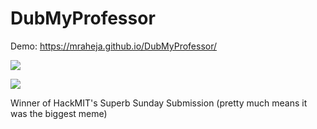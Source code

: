 # DubMyProfessor

Demo: https://mraheja.github.io/DubMyProfessor/

[![](http://img.youtube.com/vi/_86bVcIxdiA/0.jpg)](http://www.youtube.com/watch?v=_86bVcIxdiA "DubMyProffesor")

[![](http://img.youtube.com/vi/gQUJ7tixMdA/0.jpg)](https://www.youtube.com/watch?v=gQUJ7tixMdA "DubMyProffesor")

Winner of HackMIT's Superb Sunday Submission (pretty much means it was the biggest meme)
